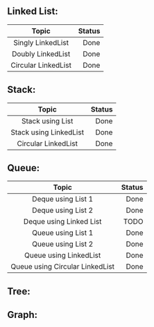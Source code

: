 ## Linked List: 

|      Topic            |     Status    |
|:---------------------:|--------------:|
|Singly LinkedList      |      Done     |
|Doubly LinkedList      |      Done     |
|Circular LinkedList    |      Done     |

## Stack:
|      Topic            |     Status    |
|:---------------------:|--------------:|
|Stack using List       |      Done     |
|Stack using LinkedList |      Done     |
|Circular LinkedList    |      Done     |

## Queue: 
|      Topic            |     Status    |
|:---------------------:|--------------:|
|Deque using List 1     |      Done     |
|Deque using List 2     |      Done     |
|Deque using Linked List|      TODO     |
|Queue using List 1     |      Done     |
|Queue using List 2     |      Done     |
|Queue using LinkedList |      Done     |
|Queue using Circular LinkedList | Done |

## Tree:

## Graph:

